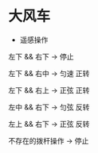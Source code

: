# 大风车

- 遥感操作

左下 && 右下 -> 停止

左下 && 右中 -> 匀速 正转

左下 && 右上 -> 正弦 正转

左中 && 右下 -> 匀弦 反转

左上 && 右下 -> 正弦 反转

不存在的拨杆操作 -> 停止